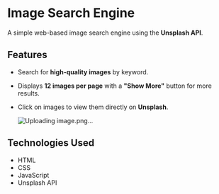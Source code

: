 # Image Search Engine  

A simple web-based image search engine using the **Unsplash API**.  

## Features  
- Search for **high-quality images** by keyword.  
- Displays **12 images per page** with a **"Show More"** button for more results.  
- Click on images to view them directly on **Unsplash**.

  ![Uploading image.png…]()


## Technologies Used  
- HTML  
- CSS  
- JavaScript  
- Unsplash API  
